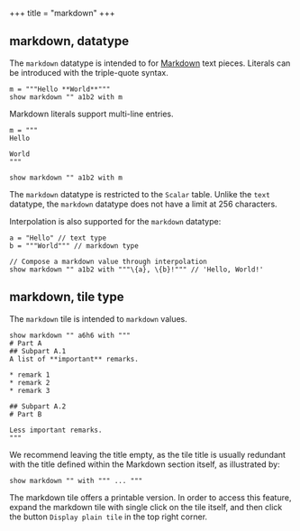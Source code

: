 +++
title = "markdown"
+++

## markdown, datatype

The `markdown` datatype is intended to for [Markdown](http://commonmark.org/help/) text pieces. Literals can be introduced with the triple-quote syntax.

```envision
m = """Hello **World**"""
show markdown "" a1b2 with m
```

Markdown literals support multi-line entries.

```envision
m = """
Hello

World
"""

show markdown "" a1b2 with m
```

The `markdown` datatype is restricted to the `Scalar` table. Unlike the `text` datatype, the `markdown` datatype does not have a limit at 256 characters.

Interpolation is also supported for the `markdown` datatype:

```envision
a = "Hello" // text type
b = """World""" // markdown type

// Compose a markdown value through interpolation
show markdown "" a1b2 with """\{a}, \{b}!""" // 'Hello, World!'
```

## markdown, tile type

The `markdown` tile is intended to `markdown` values.

```envision
show markdown "" a6h6 with """
# Part A
## Subpart A.1
A list of **important** remarks.

* remark 1
* remark 2
* remark 3

## Subpart A.2
# Part B

Less important remarks.
"""
```

We recommend leaving the title empty, as the tile title is usually redundant with the title defined within the Markdown section itself, as illustrated by:

```envision
show markdown "" with """ ... """
```

The markdown tile offers a printable version. In order to access this feature, expand the markdown tile with single click on the tile itself, and then click the button `Display plain tile` in the top right corner.
